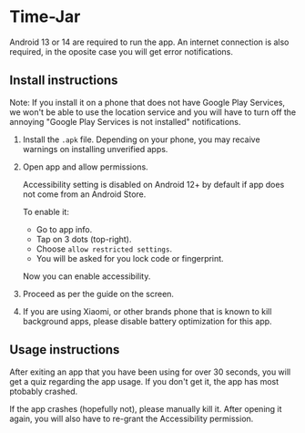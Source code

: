 # Time-Jar

Android 13 or 14 are required to run the app.
An internet connection is also required, in the oposite case you will get error notifications.

## Install instructions

Note: If you install it on a phone that does not have Google Play Services, we won't be able to use the location service and you will have to turn off the annoying "Google Play Services is not installed" notifications.

1. Install the `.apk` file. Depending on your phone, you may recaive warnings on installing unverified apps.

2. Open app and allow permissions.

    Accessibility setting is disabled on Android 12+ by default if app does not come from an Android Store.

    To enable it:

    - Go to app info.
    - Tap on 3 dots (top-right).
    - Choose `allow restricted settings`.
    - You will be asked for you lock code or fingerprint.

    Now you can enable accessibility.

3. Proceed as per the guide on the screen.

4. If you are using Xiaomi, or other brands phone that is known to kill background apps, please disable battery optimization for this app.

## Usage instructions

After exiting an app that you have been using for over 30 seconds, you will get a quiz regarding the app usage.
If you don't get it, the app has most ptobably crashed.

If the app crashes (hopefully not), please manually kill it. After opening it again, you will also have to re-grant the Accessibility permission.
